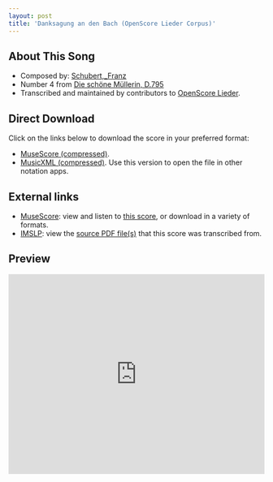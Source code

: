 ```yaml
---
layout: post
title: 'Danksagung an den Bach (OpenScore Lieder Corpus)'
---
```


## About This Song

- Composed by: [Schubert,_Franz](https://fourscoreandmore.org/openscore/lieder/Schubert,_Franz)
- Number 4 from [Die schöne Müllerin, D.795](https://fourscoreandmore.org/openscore/lieder/Schubert,_Franz/Die_schöne_Müllerin,_D.795)
- Transcribed and maintained by contributors to [OpenScore Lieder].

[OpenScore Lieder]: https://musescore.com/openscore-lieder-corpus

## Direct Download

Click on the links below to download the score in your preferred format:
- [MuseScore (compressed)](https://github.com/openscore/lieder/blob/main/scores/Schubert,_Franz/Die_schöne_Müllerin,_D.795/04_Danksagung_an_den_Bach/lc4985925.mscz?raw=true).
- [MusicXML (compressed)](https://github.com/openscore/lieder/blob/main/scores/Schubert,_Franz/Die_schöne_Müllerin,_D.795/04_Danksagung_an_den_Bach/lc4985925.mxl?raw=true). Use this version to open the file in other notation apps.

## External links

- [MuseScore]: view and listen to [this score][MuseScore], or download in a variety of formats.
- [IMSLP]: view the [source PDF file(s)][IMSLP] that this score was transcribed from.

[MuseScore]: https://musescore.com/score/4985925
[IMSLP]: https://imslp.org/wiki/Special:ReverseLookup/03233

## Preview

<iframe width="100%" height="394" src="https://musescore.com/openscore-lieder-corpus/scores/4985925/embed" frameborder="0" allowfullscreen allow="autoplay; fullscreen"></iframe>
